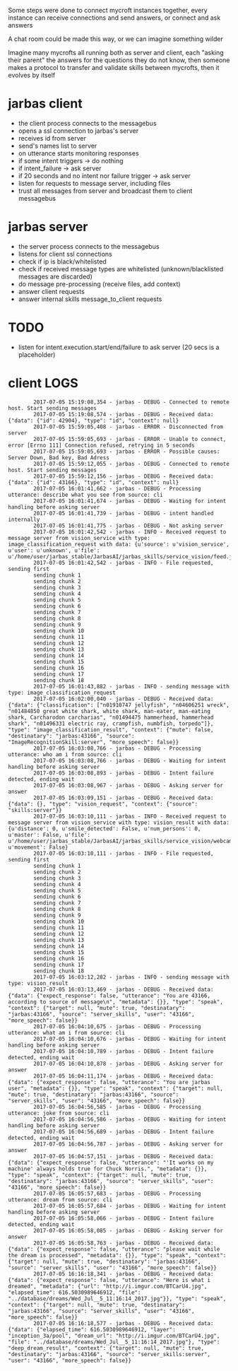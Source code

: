 Some steps were done to connect mycroft instances together, every instance can receive connections and send answers, or connect and ask answers

A chat room could be made this way, or we can imagine something wilder

Imagine many mycrofts all running both as server and client, each "asking their parent" the answers for the questions they do not know, then someone makes a protocol to transfer and validate skills between mycrofts, then it evolves by itself


# jarbas client

- the client process connects to the messagebus
- opens a ssl connection to jarbas's server
- receives id from server
- send's names list to server
- on utterance starts monitoring responses
- if some intent triggers -> do nothing
- if intent_failure -> ask server
- if 20 seconds and no intent nor failure trigger -> ask server
- listen for requests to message server, including files
- trust all messages from server and broadcast them to client messagebus

# jarbas server

- the server process connects to the messagebus
- listens for client ssl connections
- check if ip is black/whitelisted
- check if received message types are whitelisted (unknown/blacklisted messages are discarded)
- do message pre-processing (receive files, add context)
- answer client requests
- answer internal skills message_to_client requests

# TODO

- listen for intent.execution.start/end/failure to ask server (20 secs is a placeholder)

# client LOGS

            2017-07-05 15:19:08,354 - jarbas - DEBUG - Connected to remote host. Start sending messages
            2017-07-05 15:19:08,574 - jarbas - DEBUG - Received data: {"data": {"id": 42904}, "type": "id", "context": null}
            2017-07-05 15:59:05,408 - jarbas - ERROR - Disconnected from server
            2017-07-05 15:59:05,693 - jarbas - ERROR - Unable to connect, error [Errno 111] Connection refused, retrying in 5 seconds
            2017-07-05 15:59:05,693 - jarbas - ERROR - Possible causes: Server Down, Bad key, Bad Adress
            2017-07-05 15:59:12,055 - jarbas - DEBUG - Connected to remote host. Start sending messages
            2017-07-05 15:59:12,156 - jarbas - DEBUG - Received data: {"data": {"id": 43166}, "type": "id", "context": null}
            2017-07-05 16:01:41,662 - jarbas - DEBUG - Processing utterance: describe what you see from source: cli
            2017-07-05 16:01:41,674 - jarbas - DEBUG - Waiting for intent handling before asking server
            2017-07-05 16:01:41,739 - jarbas - DEBUG - intent handled internally
            2017-07-05 16:01:41,775 - jarbas - DEBUG - Not asking server
            2017-07-05 16:01:42,542 - jarbas - INFO - Received request to message server from vision_service with type: image_classification_request with data: {u'source': u'vision_service', u'user': u'unknown', u'file': u'/home/user/jarbas_stable/JarbasAI/jarbas_skills/service_vision/feed.jpg'}
            2017-07-05 16:01:42,542 - jarbas - INFO - File requested, sending first
            sending chunk 1
            sending chunk 2
            sending chunk 3
            sending chunk 4
            sending chunk 5
            sending chunk 6
            sending chunk 7
            sending chunk 8
            sending chunk 9
            sending chunk 10
            sending chunk 11
            sending chunk 12
            sending chunk 13
            sending chunk 14
            sending chunk 15
            sending chunk 16
            sending chunk 17
            sending chunk 18
            2017-07-05 16:01:43,882 - jarbas - INFO - sending message with type: image_classification_request
            2017-07-05 16:02:00,040 - jarbas - DEBUG - Received data: {"data": {"classification": ["n01910747 jellyfish", "n04606251 wreck", "n01484850 great white shark, white shark, man-eater, man-eating shark, Carcharodon carcharias", "n01494475 hammerhead, hammerhead shark", "n01496331 electric ray, crampfish, numbfish, torpedo"]}, "type": "image_classification_result", "context": {"mute": false, "destinatary": "jarbas:43166", "source": "ImageRecognitionSkill:server", "more_speech": false}}
            2017-07-05 16:03:08,766 - jarbas - DEBUG - Processing utterance: who am i from source: cli
            2017-07-05 16:03:08,766 - jarbas - DEBUG - Waiting for intent handling before asking server
            2017-07-05 16:03:08,893 - jarbas - DEBUG - Intent failure detected, ending wait
            2017-07-05 16:03:08,967 - jarbas - DEBUG - Asking server for answer
            2017-07-05 16:03:09,151 - jarbas - DEBUG - Received data: {"data": {}, "type": "vision_request", "context": {"source": "skills:server"}}
            2017-07-05 16:03:10,111 - jarbas - INFO - Received request to message server from vision_service with type: vision_result with data: {u'distance': 0, u'smile_detected': False, u'num_persons': 0, u'master': False, u'file': u'/home/user/jarbas_stable/JarbasAI/jarbas_skills/service_vision/webcam/Wed_Jul__5_16:03:09_2017.jpg', u'movement': False}
            2017-07-05 16:03:10,111 - jarbas - INFO - File requested, sending first
            sending chunk 1
            sending chunk 2
            sending chunk 3
            sending chunk 4
            sending chunk 5
            sending chunk 6
            sending chunk 7
            sending chunk 8
            sending chunk 9
            sending chunk 10
            sending chunk 11
            sending chunk 12
            sending chunk 13
            sending chunk 14
            sending chunk 15
            sending chunk 16
            sending chunk 17
            sending chunk 18
            2017-07-05 16:03:12,282 - jarbas - INFO - sending message with type: vision_result
            2017-07-05 16:03:13,469 - jarbas - DEBUG - Received data: {"data": {"expect_response": false, "utterance": "You are 43166, according to source of message\n", "metadata": {}}, "type": "speak", "context": {"target": null, "mute": true, "destinatary": "jarbas:43166", "source": "server_skills", "user": "43166", "more_speech": false}}
            2017-07-05 16:04:10,675 - jarbas - DEBUG - Processing utterance: what am i from source: cli
            2017-07-05 16:04:10,676 - jarbas - DEBUG - Waiting for intent handling before asking server
            2017-07-05 16:04:10,789 - jarbas - DEBUG - Intent failure detected, ending wait
            2017-07-05 16:04:10,878 - jarbas - DEBUG - Asking server for answer
            2017-07-05 16:04:11,174 - jarbas - DEBUG - Received data: {"data": {"expect_response": false, "utterance": "You are jarbas user", "metadata": {}}, "type": "speak", "context": {"target": null, "mute": true, "destinatary": "jarbas:43166", "source": "server_skills", "user": "43166", "more_speech": false}}
            2017-07-05 16:04:56,585 - jarbas - DEBUG - Processing utterance: joke from source: cli
            2017-07-05 16:04:56,586 - jarbas - DEBUG - Waiting for intent handling before asking server
            2017-07-05 16:04:56,689 - jarbas - DEBUG - Intent failure detected, ending wait
            2017-07-05 16:04:56,787 - jarbas - DEBUG - Asking server for answer
            2017-07-05 16:04:57,151 - jarbas - DEBUG - Received data: {"data": {"expect_response": false, "utterance": "'It works on my machine' always holds true for Chuck Norris.", "metadata": {}}, "type": "speak", "context": {"target": null, "mute": true, "destinatary": "jarbas:43166", "source": "server_skills", "user": "43166", "more_speech": false}}
            2017-07-05 16:05:57,683 - jarbas - DEBUG - Processing utterance: dream from source: cli
            2017-07-05 16:05:57,684 - jarbas - DEBUG - Waiting for intent handling before asking server
            2017-07-05 16:05:58,066 - jarbas - DEBUG - Intent failure detected, ending wait
            2017-07-05 16:05:58,085 - jarbas - DEBUG - Asking server for answer
            2017-07-05 16:05:58,763 - jarbas - DEBUG - Received data: {"data": {"expect_response": false, "utterance": "please wait while the dream is processed", "metadata": {}}, "type": "speak", "context": {"target": null, "mute": true, "destinatary": "jarbas:43166", "source": "server_skills", "user": "43166", "more_speech": false}}
            2017-07-05 16:16:18,341 - jarbas - DEBUG - Received data: {"data": {"expect_response": false, "utterance": "Here is what i dreamed", "metadata": {"url": "http://i.imgur.com/BTCarU4.jpg", "elapsed_time": 616.5030989646912, "file": "../database/dreams/Wed_Jul__5_11:16:14_2017.jpg"}}, "type": "speak", "context": {"target": null, "mute": true, "destinatary": "jarbas:43166", "source": "server_skills", "user": "43166", "more_speech": false}}
            2017-07-05 16:16:18,577 - jarbas - DEBUG - Received data: {"data": {"elapsed_time": 616.5030989646912, "layer": "inception_3a/pool", "dream_url": "http://i.imgur.com/BTCarU4.jpg", "file": "../database/dreams/Wed_Jul__5_11:16:14_2017.jpg"}, "type": "deep_dream_result", "context": {"target": null, "mute": true, "destinatary": "jarbas:43166", "source": "server_skills:server", "user": "43166", "more_speech": false}}
